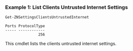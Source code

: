 ### Example 1: List Clients Untrusted Internet Settings
```powershell
Get-ZNSettingsClientsUntrustedInternet
```

```output
Ports ProtocolType
----- ------------
               256
```

This cmdlet lists the clients untrusted internet settings.
